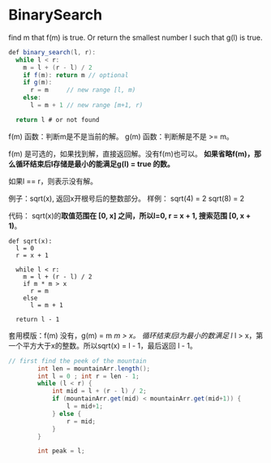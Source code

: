# BinarySearch

find m that f\(m\) is true. Or return the smallest number l such that g\(l\) is true.

```java
def binary_search(l, r):
  while l < r:
    m = l + (r - l) / 2
    if f(m): return m // optional
    if g(m):
      r = m     // new range [l, m)
    else:
      l = m + 1 // new range [m+1, r)

  return l # or not found
```

f\(m\) 函数：判断m是不是当前的解。 g\(m\) 函数：判断解是不是 &gt;= m。

f\(m\) 是可选的，如果找到解，直接返回解。没有f\(m\)也可以。 **如果省略f\(m\)，那么循环结束后l存储是最小的能满足g\(l\) = true 的数。**

如果l == r，则表示没有解。

例子：sqrt\(x\), 返回x开根号后的整数部分。 样例： sqrt\(4\) = 2 sqrt\(8\) = 2

代码： sqrt\(x\)的**取值范围在 \[0, x\] 之间，所以l=0, r = x + 1, 搜索范围 \[0, x + 1\)**。

```text
def sqrt(x):
  l = 0
  r = x + 1

  while l < r:
    m = l + (r - l) / 2
    if m * m > x
      r = m
    else
      l = m + 1

  return l - 1
```

套用模版：f\(m\) 没有，g\(m\) = m _m &gt; x。 循环结束后l为最小的数满足 l_ l &gt; x，第一个平方大于x的整数。所以sqrt\(x\) = l - 1，最后返回 l - 1。

```java
// first find the peek of the mountain
        int len = mountainArr.length();
        int l = 0 ; int r = len - 1;
        while (l < r) {
            int mid = l + (r - l) / 2;
            if (mountainArr.get(mid) < mountainArr.get(mid+1)) {
                l = mid+1;
            } else {
                r = mid;
            }
        }

        int peak = l;
```

